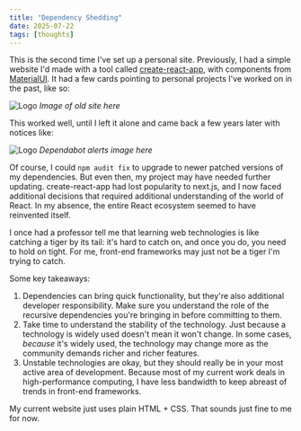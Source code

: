 ```yaml
---
title: "Dependency Shedding"
date: 2025-07-22
tags: [thoughts]
---
```


This is the second time I've set up a personal site. Previously, I had a simple website I'd made with a tool called [create-react-app](https://create-react-app.dev/docs/getting-started/), with components from [MaterialUI](https://mui.com/material-ui/).
It had a few cards pointing to personal projects I've worked on in the past, like so:

![Logo](/images/placeholder.png)
*Image of old site here*

This worked well, until I left it alone and came back a few years later with notices like:

![Logo](/images/placeholder.png)
*Dependabot alerts image here*

Of course, I could `npm audit fix` to upgrade to newer patched versions of my dependencies.
But even then, my project may have needed further updating.
create-react-app had lost popularity to next.js, and I now faced additional decisions that required additional understanding of the world of React.
In my absence, the entire React ecosystem seemed to have reinvented itself.

I once had a professor tell me that learning web technologies is like catching a tiger by its tail: it's hard to catch on, and once you do, you need to hold on tight.
For me, front-end frameworks may just not be a tiger I'm trying to catch.

Some key takeaways:
1. Dependencies can bring quick functionality, but they're also additional developer responsibility. Make sure you understand the role of the recursive dependencies you're bringing in before committing to them.
2. Take time to understand the stability of the technology. Just because a technology is widely used doesn't mean it won't change. In some cases, *because* it's widely used, the technology may change more as the community demands richer and richer features.
3. Unstable technologies are okay, but they should really be in your most active area of development. Because most of my current work deals in high-performance computing, I have less bandwidth to keep abreast of trends in front-end frameworks.

My current website just uses plain HTML + CSS.
That sounds just fine to me for now.
